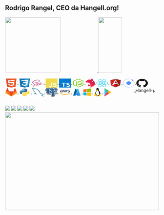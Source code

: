 ## Rodrigo Rangel, CEO da Hangell.org!

<div>
  <a href="https://github.com/hangell">
  <img height="180em" width="60%" src="https://github-readme-stats.vercel.app/api?username=hangell&show_icons=true&include_all_commits=true&count_private=true"/>
  <img height="180em" width="39%" src="https://github-readme-stats.vercel.app/api/top-langs/?username=hangell&layout=compact&langs_count=7"/>
</div>
<div style="display: inline_block"><br>
  <img align="center" alt="HTML" height="30" width="40" src="https://raw.githubusercontent.com/devicons/devicon/master/icons/html5/html5-original.svg">
  <img align="center" alt="CSS3"  height="30" width="40"  src="https://raw.githubusercontent.com/devicons/devicon/master/icons/css3/css3-original.svg" />  
  <img align="center" alt="SCSS"  height="30" width="40"  src="https://raw.githubusercontent.com/devicons/devicon/master/icons/sass/sass-original.svg" />  
  <img align="center" alt="Javascript" height="30" width="40" src="https://raw.githubusercontent.com/devicons/devicon/master/icons/javascript/javascript-plain.svg">
  <img align="center" alt="Typescript" height="30" width="40" src="https://raw.githubusercontent.com/devicons/devicon/master/icons/typescript/typescript-plain.svg">
  <img align="center" alt="Node" height="30" width="40" src="https://raw.githubusercontent.com/devicons/devicon/master/icons/nodejs/nodejs-original.svg">
  <img align="center" alt="Postgres" height="30" width="30" src="icons/nest.png">
  <img align="center" alt="React" height="30" width="40" src="https://raw.githubusercontent.com/devicons/devicon/master/icons/react/react-original.svg">
  <img align="center" alt="Angular" height="30" width="40" src="https://raw.githubusercontent.com/devicons/devicon/master/icons/angularjs/angularjs-original.svg">
  <img align="center" alt="Ionic" height="30" width="40" src="https://raw.githubusercontent.com/devicons/devicon/master/icons/ionic/ionic-original.svg">
  <img align="center" alt="Github" height="30" width="40" src="https://raw.githubusercontent.com/devicons/devicon/master/icons/github/github-original.svg">
  <img align="center" alt="Gitlab" height="30" width="40" src="https://raw.githubusercontent.com/devicons/devicon/master/icons/gitlab/gitlab-original.svg">
  <img align="center" alt="Python" height="30" width="40" src="https://raw.githubusercontent.com/devicons/devicon/master/icons/python/python-original.svg">
  <img align="center" alt="Mysql" height="30" width="40" src="https://raw.githubusercontent.com/devicons/devicon/master/icons/mysql/mysql-original.svg">
  <img align="center" alt="Postgres" height="30" width="40" src="icons/pgsql.png">
  <img align="center" alt="Aws" height="30" width="40" src="icons/aws.png">
  <img align="center" alt="Azure" height="30" width="30" src="icons/azure.png">
  <img align="center" alt="Windows" height="30" width="30" src="icons/win.png">
  <img align="center" alt="Linux" height="30" width="30" src="icons/linux.png">
  <img align="center" alt="GooglePlay" height="30" width="30" src="icons/googleplay.png">
  <img align="right" alt="Hangell-pic" height="80" style="border-radius:50px;" src="https://media-exp1.licdn.com/dms/image/C4D03AQFip79uCsQQhQ/profile-displayphoto-shrink_800_800/0/1606340700270?e=1667433600&v=beta&t=TXNk8fZkSA6vSjHyo_00ebC9kLp4463DZWRfdSHTxpo">
</div>

##

<div> 
<a href="https://hangell.org" target="_blank"><img src="https://img.shields.io/badge/website-000000?style=for-the-badge&logo=About.me&logoColor=white" target="_blank"></a> 
  <a href="https://play.google.com/store/apps/dev?id=5606456325281613718" target="_blank"><img src="https://img.shields.io/badge/Google_Play-414141?style=for-the-badge&logo=google-play&logoColor=white" target="_blank"></a>
  <a href="https://www.youtube.com/channel/UC8_zG7RFM2aMhI-p-6zmixw" target="_blank"><img src="https://img.shields.io/badge/YouTube-FF0000?style=for-the-badge&logo=youtube&logoColor=white" target="_blank"></a>
  <a href="https://www.facebook.com/hangell.org" target="_blank"><img src="	https://img.shields.io/badge/Facebook-1877F2?style=for-the-badge&logo=facebook&logoColor=white" target="_blank"></a>
  <a href="https://www.linkedin.com/in/rodrigo-rangel-a80810170" target="_blank"><img src="https://img.shields.io/badge/-LinkedIn-%230077B5?style=for-the-badge&logo=linkedin&logoColor=white" target="_blank"></a> 
  

  <img src="gif/hangell.gif" width="100%" height="320">

</div>
